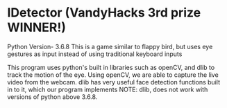 # IDetector (VandyHacks 3rd prize WINNER!)
Python Version- 3.6.8
This is a game similar to flappy bird, but uses eye gestures as input instead of using traditional keyboard inputs

This program uses python's built in libraries such as openCV, and dlib to track the motion of the eye.
Using openCV, we are able to capture the live video from the webcam.
dlib has very useful face detection functions built in to it, which our program implements
NOTE: dlib, does not work with versions of python above 3.6.8.

